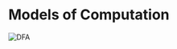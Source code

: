 # Models of Computation
![DFA](https://user-images.githubusercontent.com/116287990/201473095-28592540-72b5-485f-83ca-7c8855bc0d0e.jpeg)
